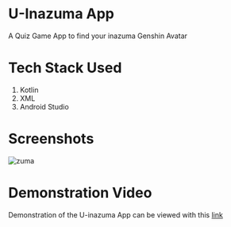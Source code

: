 # U-Inazuma App

A Quiz Game App to find your inazuma Genshin Avatar
 
# Tech Stack Used

1. Kotlin
2. XML
3. Android Studio

# Screenshots

![zuma](https://user-images.githubusercontent.com/93031862/144483978-244f1101-0e79-4f85-bee5-58942eee78e2.jpeg)

# Demonstration Video

Demonstration of the U-inazuma App can be viewed with this [link](https://user-images.githubusercontent.com/93031862/144492572-8a5dff00-46c8-426a-9ffc-b8b2aaba4db9.mp4)
